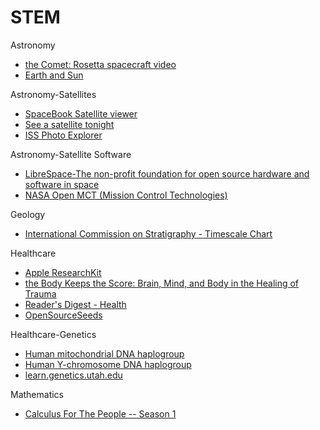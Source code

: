 # STEM

Astronomy
- [the Comet: Rosetta spacecraft video](https://vimeo.com/347565673)
- [Earth and Sun](https://ciechanow.ski/earth-and-sun/)

Astronomy-Satellites
- [SpaceBook Satellite viewer](http://apps.agi.com/SatelliteViewer/)
- [See a satellite tonight](https://james.darpinian.com/satellites/)
- [ISS Photo Explorer](https://callumprentice.github.io/apps/iss_photo_explorer_flat)


Astronomy-Satellite Software
- [LibreSpace-The non-profit foundation for open source hardware and software in space](https://libre.space)
- [NASA Open MCT (Mission Control Technologies)](https://github.com/nasa/openmct)


Geology
- [International Commission on Stratigraphy - Timescale Chart](http://www.stratigraphy.org/index.php/ics-chart-timescale)


Healthcare
- [Apple ResearchKit](https://www.apple.com/researchkit/)
- [the Body Keeps the Score: Brain, Mind, and Body in the Healing of Trauma](https://www.amazon.com/gp/product/B00G3L1C2K)
- [Reader's Digest - Health](https://www.rd.com/health/)
- [OpenSourceSeeds](https://www.opensourceseeds.org/)


Healthcare-Genetics
- [Human mitochondrial DNA haplogroup](https://en.wikipedia.org/wiki/Human_mitochondrial_DNA_haplogroup)
- [Human Y-chromosome DNA haplogroup](https://en.wikipedia.org/wiki/Human_Y-chromosome_DNA_haplogroup)
- [learn.genetics.utah.edu](https://learn.genetics.utah.edu/)

Mathematics
- [Calculus For The People -- Season 1](https://www.geogebra.org/m/x39ys4d7)
